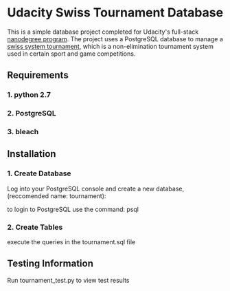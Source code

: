 # Udacity Swiss Tournament Database

This is a simple database project completed for Udacity's full-stack [nanodegree program](https://www.udacity.com/nanodegree). The project uses a PostgreSQL database to manage a [swiss system tournament](http://en.wikipedia.org/wiki/Swiss-system_tournament#References), which is a non-elimination tournament system used in certain sport and game competitions.   

## Requirements

### 1. python 2.7

### 2. PostgreSQL

### 3. bleach


## Installation

### 1. Create Database

Log into your PostgreSQL console and create a new database,(reccomended name: tournament):

to login to PostgreSQL use the command: psql

### 2. Create Tables 

execute the queries in the tournament.sql file



## Testing Information

Run tournament_test.py to view test results

